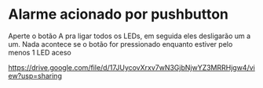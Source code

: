 # Alarme acionado por pushbutton

Aperte o botão A pra ligar todos os LEDs, em seguida eles desligarão um a um. Nada acontece se o botão for pressionado enquanto estiver pelo menos 1 LED aceso

https://drive.google.com/file/d/17JUycovXrxv7wN3GjbNjwYZ3MRRHjgw4/view?usp=sharing

